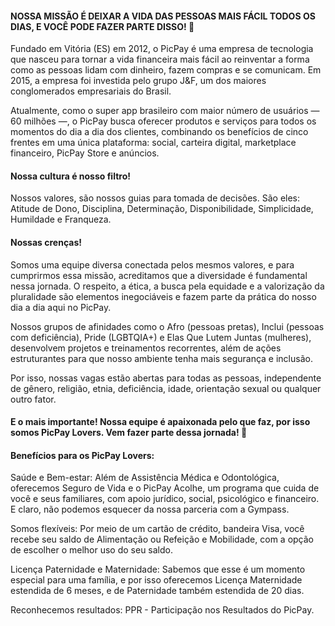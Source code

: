 #### NOSSA MISSÃO É DEIXAR A VIDA DAS PESSOAS MAIS FÁCIL TODOS OS DIAS, E VOCÊ PODE FAZER PARTE DISSO! 🚀

Fundado em Vitória (ES) em 2012, o PicPay é uma empresa de tecnologia que nasceu para tornar a vida financeira mais fácil ao reinventar a forma como as pessoas lidam com dinheiro, fazem compras e se comunicam. Em 2015, a empresa foi investida pelo grupo J&F, um dos maiores conglomerados empresariais do Brasil. 

Atualmente, como o super app brasileiro com maior número de usuários — 60 milhões —, o PicPay busca oferecer produtos e serviços para todos os momentos do dia a dia dos clientes, combinando os benefícios de cinco frentes em uma única plataforma: social, carteira digital, marketplace financeiro, PicPay Store e anúncios. 

#### Nossa cultura é nosso filtro!
Nossos valores, são nossos guias para tomada de decisões. São eles: Atitude de Dono, Disciplina, Determinação, Disponibilidade, Simplicidade, Humildade e Franqueza.

#### Nossas crenças!
Somos uma equipe diversa conectada pelos mesmos valores, e para cumprirmos essa missão, acreditamos que a diversidade é fundamental nessa jornada. O respeito, a ética, a busca pela equidade e a valorização da pluralidade são elementos inegociáveis e fazem parte da prática do nosso dia a dia aqui no PicPay.

Nossos grupos de afinidades como o Afro (pessoas pretas), Inclui (pessoas com deficiência), Pride (LGBTQIA+) e Elas Que Lutem Juntas (mulheres), desenvolvem projetos e treinamentos recorrentes, além de ações estruturantes para que nosso ambiente tenha mais segurança e inclusão.

Por isso, nossas vagas estão abertas para todas as pessoas, independente de gênero, religião, etnia, deficiência, idade, orientação sexual ou qualquer outro fator. 

#### E o mais importante! Nossa equipe é apaixonada pelo que faz, por isso somos PicPay Lovers. Vem fazer parte dessa jornada! 💚

#### Benefícios para os PicPay Lovers: 
Saúde e Bem-estar: Além de Assistência Médica e Odontológica, oferecemos Seguro de Vida e o PicPay Acolhe, um programa que cuida de você e seus familiares, com apoio jurídico, social, psicológico e financeiro. E claro, não podemos esquecer da nossa parceria com a Gympass.

Somos flexíveis:  Por meio de um cartão de crédito, bandeira Visa, você recebe seu saldo de Alimentação ou Refeição e Mobilidade, com a opção de escolher o melhor uso do seu saldo.

Licença Paternidade e Maternidade: Sabemos que esse é um momento especial para uma família, e por isso oferecemos Licença Maternidade estendida de 6 meses, e de Paternidade também estendida de 20 dias.

Reconhecemos resultados: PPR - Participação nos Resultados do PicPay.
